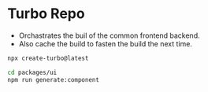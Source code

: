 # Turbo Repo

- Orchastrates the buil of the common frontend backend.
- Also cache the build to fasten the build the next time.

```bash
npx create-turbo@latest
```

```bash
cd packages/ui
npm run generate:component
```